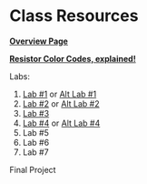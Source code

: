 # Class Resources

**[Overview Page](https://github.com/FAR-Lab/Developing-and-Designing-Interactive-Devices/wiki)**

**[Resistor Color Codes, explained!](https://www.electronics-tutorials.ws/resistor/res_2.html)**

Labs:
1. [Lab #1](https://github.com/FAR-Lab/Developing-and-Designing-Interactive-Devices/wiki/Lab-01) or [Alt Lab #1](https://github.com/FAR-Lab/Developing-and-Designing-Interactive-Devices/wiki/Alt-Lab-1.-Arduino-Deep-Dive)
1. [Lab #2](https://github.com/FAR-Lab/Developing-and-Designing-Interactive-Devices/wiki/Lab-02)  or [Alt Lab #2](https://github.com/FAR-Lab/Developing-and-Designing-Interactive-Devices/wiki/Alt-Lab-2.-DIY-Arduino)
1. [Lab #3](https://github.com/FAR-Lab/Developing-and-Designing-Interactive-Devices/wiki/Lab-03)
1. [Lab #4](https://github.com/FAR-Lab/Developing-and-Designing-Interactive-Devices/wiki/Lab-04) or [Alt Lab #4]()
1. Lab #5
1. Lab #6
1. Lab #7

Final Project